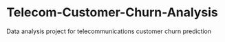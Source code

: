 # Telecom-Customer-Churn-Analysis
Data analysis project for telecommunications customer churn prediction
